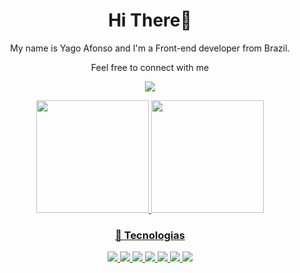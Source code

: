 <h1 align="center"> Hi There👋</h1>
<p align="center">My name is Yago Afonso and I'm a Front-end developer from Brazil.</p>
<p align="center">Feel free to connect with me</p>
<p align="center"><a href="https://www.linkedin.com/in/yago-afonso/" target="_blank"><img src="https://img.shields.io/badge/-LinkedIn-%230077B5?style=for-the-badge&logo=linkedin&logoColor=white" target="_blank"></a></p>


<div align="center">
  <a href="https://github.com/yagoafonso">
  <img height="180em" src="https://github-readme-stats.vercel.app/api?username=yagoafonso&show_icons=true&theme=dark&include_all_commits=true&count_private=true"/>
  <img height="180em" src="https://github-readme-stats.vercel.app/api/top-langs/?username=yagoafonso&layout=compact&langs_count=7&theme=dark"/>
</div>


 
<h3 align="center"> 🚀 Tecnologias </h3>
<div align="center">
  <span>
     <img src="https://img.shields.io/badge/JavaScript-323330?style=for-the-badge&logo=javascript&logoColor=F7DF1E"/>
    <img src="https://img.shields.io/badge/TypeScript-007ACC?style=for-the-badge&logo=typescript&logoColor=white"/>
    <img src="https://img.shields.io/badge/HTML5-E34F26?style=for-the-badge&logo=html5&logoColor=white"/>
    <img src="https://img.shields.io/badge/CSS3-1572B6?style=for-the-badge&logo=css3&logoColor=white"/>
    <img src="https://img.shields.io/badge/React-20232A?style=for-the-badge&logo=react&logoColor=61DAFB"/>
    <img src="https://img.shields.io/badge/Tailwind_CSS-38B2AC?style=for-the-badge&logo=tailwind-css&logoColor=white"/>
    <img src="https://img.shields.io/badge/styled--components-DB7093?style=for-the-badge&logo=styled-components&logoColor=white"/>
  </span>
</div>
